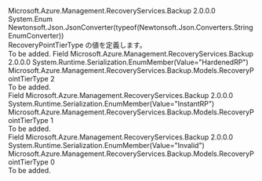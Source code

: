 <Type Name="RecoveryPointTierType" FullName="Microsoft.Azure.Management.RecoveryServices.Backup.Models.RecoveryPointTierType">
  <TypeSignature Language="C#" Value="public enum RecoveryPointTierType" />
  <TypeSignature Language="ILAsm" Value=".class public auto ansi sealed RecoveryPointTierType extends System.Enum" />
  <TypeSignature Language="DocId" Value="T:Microsoft.Azure.Management.RecoveryServices.Backup.Models.RecoveryPointTierType" />
  <TypeSignature Language="VB.NET" Value="Public Enum RecoveryPointTierType" />
  <TypeSignature Language="F#" Value="type RecoveryPointTierType = " />
  <AssemblyInfo>
    <AssemblyName>Microsoft.Azure.Management.RecoveryServices.Backup</AssemblyName>
    <AssemblyVersion>2.0.0.0</AssemblyVersion>
  </AssemblyInfo>
  <Base>
    <BaseTypeName>System.Enum</BaseTypeName>
  </Base>
  <Attributes>
    <Attribute>
      <AttributeName>Newtonsoft.Json.JsonConverter(typeof(Newtonsoft.Json.Converters.StringEnumConverter))</AttributeName>
    </Attribute>
  </Attributes>
  <Docs>
    <summary>
            RecoveryPointTierType の値を定義します。
            </summary>
    <remarks>To be added.</remarks>
  </Docs>
  <Members>
    <Member MemberName="HardenedRP">
      <MemberSignature Language="C#" Value="HardenedRP" />
      <MemberSignature Language="ILAsm" Value=".field public static literal valuetype Microsoft.Azure.Management.RecoveryServices.Backup.Models.RecoveryPointTierType HardenedRP = int32(2)" />
      <MemberSignature Language="DocId" Value="F:Microsoft.Azure.Management.RecoveryServices.Backup.Models.RecoveryPointTierType.HardenedRP" />
      <MemberSignature Language="VB.NET" Value="HardenedRP" />
      <MemberSignature Language="F#" Value="HardenedRP = 2" Usage="Microsoft.Azure.Management.RecoveryServices.Backup.Models.RecoveryPointTierType.HardenedRP" />
      <MemberType>Field</MemberType>
      <AssemblyInfo>
        <AssemblyName>Microsoft.Azure.Management.RecoveryServices.Backup</AssemblyName>
        <AssemblyVersion>2.0.0.0</AssemblyVersion>
      </AssemblyInfo>
      <Attributes>
        <Attribute>
          <AttributeName>System.Runtime.Serialization.EnumMember(Value="HardenedRP")</AttributeName>
        </Attribute>
      </Attributes>
      <ReturnValue>
        <ReturnType>Microsoft.Azure.Management.RecoveryServices.Backup.Models.RecoveryPointTierType</ReturnType>
      </ReturnValue>
      <MemberValue>2</MemberValue>
      <Docs>
        <summary>To be added.</summary>
      </Docs>
    </Member>
    <Member MemberName="InstantRP">
      <MemberSignature Language="C#" Value="InstantRP" />
      <MemberSignature Language="ILAsm" Value=".field public static literal valuetype Microsoft.Azure.Management.RecoveryServices.Backup.Models.RecoveryPointTierType InstantRP = int32(1)" />
      <MemberSignature Language="DocId" Value="F:Microsoft.Azure.Management.RecoveryServices.Backup.Models.RecoveryPointTierType.InstantRP" />
      <MemberSignature Language="VB.NET" Value="InstantRP" />
      <MemberSignature Language="F#" Value="InstantRP = 1" Usage="Microsoft.Azure.Management.RecoveryServices.Backup.Models.RecoveryPointTierType.InstantRP" />
      <MemberType>Field</MemberType>
      <AssemblyInfo>
        <AssemblyName>Microsoft.Azure.Management.RecoveryServices.Backup</AssemblyName>
        <AssemblyVersion>2.0.0.0</AssemblyVersion>
      </AssemblyInfo>
      <Attributes>
        <Attribute>
          <AttributeName>System.Runtime.Serialization.EnumMember(Value="InstantRP")</AttributeName>
        </Attribute>
      </Attributes>
      <ReturnValue>
        <ReturnType>Microsoft.Azure.Management.RecoveryServices.Backup.Models.RecoveryPointTierType</ReturnType>
      </ReturnValue>
      <MemberValue>1</MemberValue>
      <Docs>
        <summary>To be added.</summary>
      </Docs>
    </Member>
    <Member MemberName="Invalid">
      <MemberSignature Language="C#" Value="Invalid" />
      <MemberSignature Language="ILAsm" Value=".field public static literal valuetype Microsoft.Azure.Management.RecoveryServices.Backup.Models.RecoveryPointTierType Invalid = int32(0)" />
      <MemberSignature Language="DocId" Value="F:Microsoft.Azure.Management.RecoveryServices.Backup.Models.RecoveryPointTierType.Invalid" />
      <MemberSignature Language="VB.NET" Value="Invalid" />
      <MemberSignature Language="F#" Value="Invalid = 0" Usage="Microsoft.Azure.Management.RecoveryServices.Backup.Models.RecoveryPointTierType.Invalid" />
      <MemberType>Field</MemberType>
      <AssemblyInfo>
        <AssemblyName>Microsoft.Azure.Management.RecoveryServices.Backup</AssemblyName>
        <AssemblyVersion>2.0.0.0</AssemblyVersion>
      </AssemblyInfo>
      <Attributes>
        <Attribute>
          <AttributeName>System.Runtime.Serialization.EnumMember(Value="Invalid")</AttributeName>
        </Attribute>
      </Attributes>
      <ReturnValue>
        <ReturnType>Microsoft.Azure.Management.RecoveryServices.Backup.Models.RecoveryPointTierType</ReturnType>
      </ReturnValue>
      <MemberValue>0</MemberValue>
      <Docs>
        <summary>To be added.</summary>
      </Docs>
    </Member>
  </Members>
</Type>